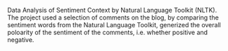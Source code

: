 Data Analysis of Sentiment Context by Natural Language Toolkit (NLTK).
The project used a selection of comments on the blog, by comparing the sentiment words from the Natural Language Toolkit,
generized the overall poloarity of the sentiment of the comments, i.e. whether positive and negative.
